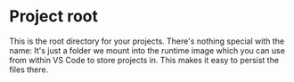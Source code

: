 Project root
============
This is the root directory for your projects. There's nothing special with the name: It's just a folder we mount into the runtime image which you can use from within
VS Code to store projects in. This makes it easy to persist the files there.

